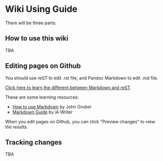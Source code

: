 # Wiki Using Guide


There will be three parts:

## How to use this wiki

TBA

## Editing pages on Github

You should use reST to edit .rst file, and Pandoc Markdown to edit .md file. 

[Click here to learn the different between Markdown and reST](http://www.unexpected-vortices.com/doc-notes/markdown-and-rest-compared.html). 

These are some learning resources:

- [How to use Markdown](https://daringfireball.net/projects/markdown/syntax) by John Gruber
- [Markdown Guide](https://ia.net/writer/support/general/markdown-guide) by iA Writer

When you edit pages on Github, you can click "Preview changes" to view the results.


## Tracking changes

TBA


